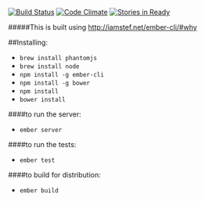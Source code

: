 [![Build Status](https://travis-ci.org/cyrusinnovation/CodeTestBotApp.svg?branch=master)](https://travis-ci.org/cyrusinnovation/CodeTestBotApp)
[![Code Climate](https://codeclimate.com/github/cyrusinnovation/CodeTestBotApp.png)](https://codeclimate.com/github/cyrusinnovation/CodeTestBotApp)
[![Stories in Ready](https://badge.waffle.io/cyrusinnovation/codetestbotapp.png?label=ready&title=Ready)](http://waffle.io/cyrusinnovation/codetestbotapp)

#####This is built using http://iamstef.net/ember-cli/#why

##Installing:

- ```brew install phantomjs```
- ```brew install node```
- ```npm install -g ember-cli```
- ```npm install -g bower```
- ```npm install```
- ```bower install```

####to run the server:
- ```ember server```

####to run the tests:
- ```ember test```

####to build for distribution:
- ```ember build```